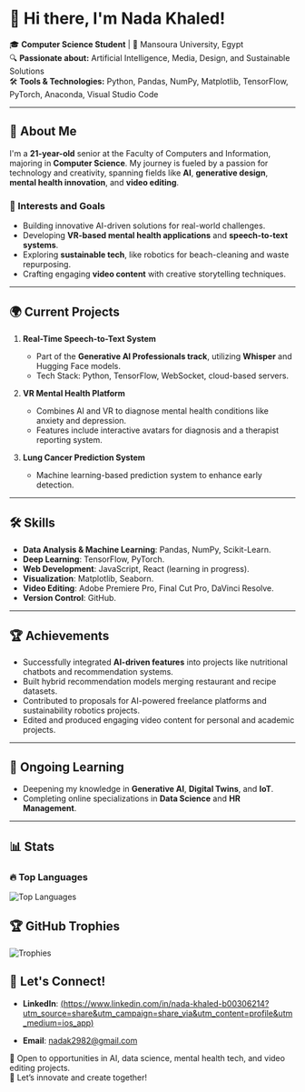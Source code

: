 # 👋 Hi there, I'm Nada Khaled!  

🎓 **Computer Science Student** | 📍 Mansoura University, Egypt  
🔍 **Passionate about:** Artificial Intelligence, Media, Design, and Sustainable Solutions  
🛠️ **Tools & Technologies:** Python, Pandas, NumPy, Matplotlib, TensorFlow, PyTorch, Anaconda, Visual Studio Code  

---

## 🌟 About Me  
I'm a **21-year-old** senior at the Faculty of Computers and Information, majoring in **Computer Science**. My journey is fueled by a passion for technology and creativity, spanning fields like **AI**, **generative design**, **mental health innovation**, and **video editing**.  

### 🧠 Interests and Goals  
- Building innovative AI-driven solutions for real-world challenges.  
- Developing **VR-based mental health applications** and **speech-to-text systems**.  
- Exploring **sustainable tech**, like robotics for beach-cleaning and waste repurposing.  
- Crafting engaging **video content** with creative storytelling techniques.  

---

## 🌍 Current Projects  
1. **Real-Time Speech-to-Text System**  
   - Part of the **Generative AI Professionals track**, utilizing **Whisper** and Hugging Face models.  
   - Tech Stack: Python, TensorFlow, WebSocket, cloud-based servers.  

2. **VR Mental Health Platform**  
   - Combines AI and VR to diagnose mental health conditions like anxiety and depression.  
   - Features include interactive avatars for diagnosis and a therapist reporting system.  

3. **Lung Cancer Prediction System**  
   - Machine learning-based prediction system to enhance early detection.  

---

## 🛠️ Skills  
- **Data Analysis & Machine Learning**: Pandas, NumPy, Scikit-Learn.  
- **Deep Learning**: TensorFlow, PyTorch.  
- **Web Development**: JavaScript, React (learning in progress).  
- **Visualization**: Matplotlib, Seaborn.  
- **Video Editing**: Adobe Premiere Pro, Final Cut Pro, DaVinci Resolve.  
- **Version Control**: GitHub.  

---

## 🏆 Achievements  
- Successfully integrated **AI-driven features** into projects like nutritional chatbots and recommendation systems.  
- Built hybrid recommendation models merging restaurant and recipe datasets.  
- Contributed to proposals for AI-powered freelance platforms and sustainability robotics projects.  
- Edited and produced engaging video content for personal and academic projects.  

---

## 📖 Ongoing Learning  
- Deepening my knowledge in **Generative AI**, **Digital Twins**, and **IoT**.  
- Completing online specializations in **Data Science** and **HR Management**.  

---
## 📊  Stats  

### 🔥 Top Languages  
![Top Languages](https://github-readme-stats.vercel.app/api/top-langs/?username=nasa013&layout=compact&theme=radical)  

## 🏆 GitHub Trophies  

![Trophies](https://github-profile-trophy.vercel.app/?username=nasa013&theme=gruvbox&row=1&column=6)  

## 🤝 Let's Connect!  
- **LinkedIn**: [(https://www.linkedin.com/in/nada-khaled-b00306214?utm_source=share&utm_campaign=share_via&utm_content=profile&utm_medium=ios_app)](#)  
  
- **Email**: nadak2982@gmail.com  

📌 Open to opportunities in AI, data science, mental health tech, and video editing projects.  
🚀 Let’s innovate and create together!  
